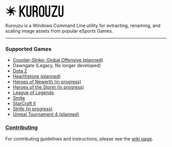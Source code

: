 ![Kurouzu Logo](Graphics/Logo/logo.png "Kurouzu Logo")

Kurouzu is a Windows Command Line utility for extracting, renaming, and scaling image assets from popular eSports Games.

* * *
### Supported Games

* [Counter-Strike: Global Offensive (planned)](http://www.counter-strike.net/ "Counter-Strike: Global Offensive")
* Dawngate (Legacy, No longer developed)
* [Dota 2](http://www.dota2.com/ "Dota 2")
* [Hearthstone (planned)](http://www.battle.net/hearthstone/ "Hearthstone")
* [Heroes of Newerth (in progress)](http://www.heroesofnewerth.com/?home "Heroes of Newerth")
* [Heroes of the Storm (in progress)](http://www.battle.net/heroes/ "Heroes of the Storm")
* [League of Legends](http://www.leagueoflegends.com/ "League of Legends")
* [Smite](http://www.hirezstudios.com/smite "Smite")
* [StarCraft II](http://www.battle.net/sc2/ "StarCraft II")
* [Strife (in progress)](https://strife.com/ "Strife")
* [Unreal Tournament 4 (planned)](https://www.unrealtournament.com/ "Unreal Tournament 4")

### [Contributing](https://github.com/Briles/Kurouzu/wiki/Contributing)

For contributing guidelines and instructions, please see the [wiki page](https://github.com/Briles/Kurouzu/wiki/Contributing).
